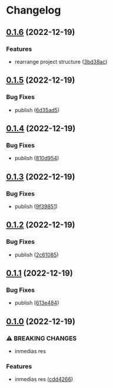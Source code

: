 # Changelog

## [0.1.6](https://github.com/Tubee01/szamlazzhu-client/compare/v0.1.5...v0.1.6) (2022-12-19)


### Features

* rearrange project structure ([3bd38ac](https://github.com/Tubee01/szamlazzhu-client/commit/3bd38ac9d2ede869769083d571214a07dd0485f9))

## [0.1.5](https://github.com/Tubee01/szamlazzhu-client/compare/v0.1.4...v0.1.5) (2022-12-19)


### Bug Fixes

* publish ([6d35ad5](https://github.com/Tubee01/szamlazzhu-client/commit/6d35ad5fc37a1c401b03a5dda5270292c0e8eb90))

## [0.1.4](https://github.com/Tubee01/szamlazzhu-client/compare/v0.1.3...v0.1.4) (2022-12-19)


### Bug Fixes

* publish ([810d954](https://github.com/Tubee01/szamlazzhu-client/commit/810d9543090fc626ca4a4cc061afc238d8c297bc))

## [0.1.3](https://github.com/Tubee01/szamlazzhu-client/compare/v0.1.2...v0.1.3) (2022-12-19)


### Bug Fixes

* publish ([9f39851](https://github.com/Tubee01/szamlazzhu-client/commit/9f39851531c7c0dbcfbba29e976fb10ed9764b2b))

## [0.1.2](https://github.com/Tubee01/szamlazzhu-client/compare/v0.1.1...v0.1.2) (2022-12-19)


### Bug Fixes

* publish ([2c61085](https://github.com/Tubee01/szamlazzhu-client/commit/2c610858d84154d6f6023ee119a88eff2077e9df))

## [0.1.1](https://github.com/Tubee01/szamlazzhu-client/compare/v0.1.0...v0.1.1) (2022-12-19)


### Bug Fixes

* publish ([613e484](https://github.com/Tubee01/szamlazzhu-client/commit/613e484d7318d283e550fba3457aa72eb93f15b1))

## [0.1.0](https://github.com/Tubee01/szamlazzhu-client/compare/v0.0.0...v0.1.0) (2022-12-19)


### ⚠ BREAKING CHANGES

* inmedias res

### Features

* inmedias res ([cdd4266](https://github.com/Tubee01/szamlazzhu-client/commit/cdd42669c8a040c4ae0d27ddeb62313311526978))
